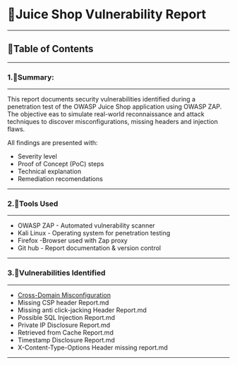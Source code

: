 # 📁Juice Shop Vulnerability Report

---

## 🧭Table of Contents

---

### 1.📝Summary:
---
This report documents security vulnerabilities identified during a penetration test of the OWASP Juice Shop application using OWASP ZAP. The objective eas to simulate real-world reconnaissance and attack techniques to discover misconfigurations, missing headers and injection flaws.

All findings are presented with:
- Severity level
- Proof of Concept (PoC) steps
- Technical explanation
- Remediation recomendations 
---

### 2.🧰Tools Used
---
- OWASP ZAP - Automated vulnerability scanner
- Kali Linux - Operating system for penetration testing
- Firefox  -Browser used with Zap proxy
- Git hub - Report documentation & version control

---

### 3.🚫Vulnerabilities Identified
---
- [Cross-Domain Misconfiguration](juiceshop/Cross-Domain-Misconfiguration-Report.md)
- Missing CSP header Report.md
- Missing anti click-jacking Header Report.md
- Possible SQL Injection Report.md
- Private IP Disclosure Report.md
- Retrieved from Cache Report.md
- Timestamp Disclosure Report.md
- X-Content-Type-Options Header missing report.md

---

